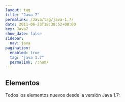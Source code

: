 ```yaml
---
layout: tag
title: "Java 7"
permalink: /Java/tag/java-1.7/
date: 2011-06-23T18:38:52+00:00
key: Java7
show_date: false
sidebar:
  nav: java
pagination: 
  enabled: true
  tag: "java 1.7"
  permalink: /:num/    
---
```


<h2>Elementos</h2>
Todos los elementos nuevos desde la versión Java 1.7: